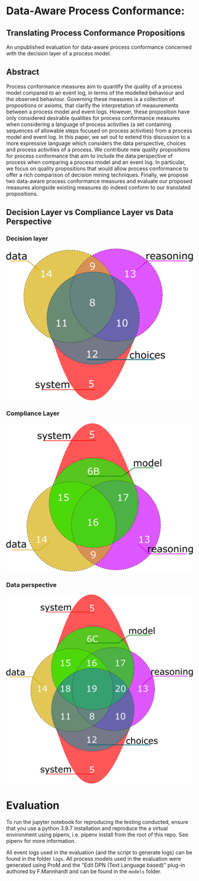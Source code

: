 # Data-Aware Process Conformance:
## Translating Process Conformance Propositions
An unpublished evaluation for data-aware process conformance concerned with the 
decision layer of a process model.


## Abstract

Process conformance measures aim to quantify the quality of a process model 
compared to an event log, in terms of the modelled behaviour and the observed 
behaviour. Governing these measures is a collection of propositions or axioms, 
that clarify the interpretation of measurements between a process model and event 
logs. However, these proposition have only considered desirable qualities for process 
conformance measures when considering a language of process activities (a set 
containing sequences of allowable steps focused on process activities) from a 
process model and event log. In this paper, we set out to extend this discussion 
to a more expressive language which  considers the data perspective, choices and 
process activities of a process. We contribute new quality propositions for process 
conformance that aim to include the data perspective of process when comparing a 
process model and an event log. In particular, we focus on quality propositions 
that would allow process conformance to offer a rich comparison of decision mining 
techniques. Finally, we propose two data-aware process conformance measures and 
evaluate our proposed measures alongside existing measures do indeed conform to 
our translated propositions.

## Decision Layer vs Compliance Layer vs Data Perspective

### Decision layer
![decision_layer](./assets/decision_layer_venn.png)

### Compliance Layer
![compliance_layer](./assets/compliance_venn.png)

### Data perspective
![data_perspective](./assets/data_venn.png)
# Evaluation

To run the jupyter notebook for reproducing the testing conducted, ensure that
you use a python 3.9.7 installation and reproduce the a virtual environment using 
pipenv, i.e. pipenv install from the root of this repo. See pipenv for more 
information.

All event logs used in the evaluation (and the script to generate logs) can be 
found in the folder `logs`.
All process models used in the evaluation were generated using ProM and the "Edit 
DPN (Text Language based)" plug-in authored by F.Mannhardt and can be found in
the `models` folder. 